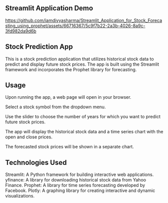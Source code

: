 
## Streamlit Application Demo 

https://github.com/iamdivyasharma/Streamlit_Application_for_Stock_Forecasting_using_prophet/assets/66716367/5c9f7b22-2a3b-4026-8a9c-3fd982da9d6b


## Stock Prediction App

This is a stock prediction application that utilizes historical stock data to predict and display future stock prices. The app is built using the Streamlit framework and incorporates the Prophet library for forecasting.

## Usage
Upon running the app, a web page will open in your browser.

Select a stock symbol from the dropdown menu.

Use the slider to choose the number of years for which you want to predict future stock prices.

The app will display the historical stock data and a time series chart with the open and close prices.

The forecasted stock prices will be shown in a separate chart.

## Technologies Used

Streamlit: A Python framework for building interactive web applications.
yfinance: A library for downloading historical stock data from Yahoo Finance.
Prophet: A library for time series forecasting developed by Facebook.
Plotly: A graphing library for creating interactive and dynamic visualizations.






